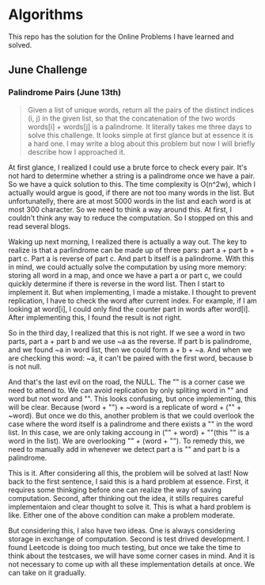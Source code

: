 # Algorithms

This repo has the solution for the Online Problems I have learned and solved.

## June Challenge
### Palindrome Pairs (June 13th) 
> Given a list of unique words, return all the pairs of the distinct indices (i, j) in the given list, so that the concatenation of the two words words[i] + words[j] is a palindrome. 
It literally takes me three days to solve this challenge. It looks simple at first glance but at essence it is a hard one. I may write a blog about this problem but now I will briefly describe how I approached it. 

At first glance, I realized I could use a brute force to check every pair. It's not hard to determine whether a string is a palindrome once we have a pair. So we have a quick solution to this. The time complexity is O(n^2w), which I actually would argue is good, if there are not too many words in the list. But unfortunatelly, there are at most 5000 words in the list and each word is at most 300 character. So we need to think a way around this. At first, I couldn't think any way to reduce the computation. So I stopped on this and read several blogs.

Waking up next morning, I realized there is actually a way out. The key to realize is that a parlindrome can be made up of three pars: part a + part b + part c. Part a is reverse of part c. And part b itself is a palindrome. With this in mind, we could actually solve the computation by using more memory: storing all word in a map, and once we have a part a or part c, we could quickly determine if there is reverse in the word list. Then I start to implement it. But when implementing, I made a mistake. I thought to prevent replication, I have to check the word after current index. For example, if I am looking at word[i], I could only find the counter part in words after word[i]. After implementing this, I found the result is not right.

So in the third day, I realized that this is not right. If we see a word in two parts, part a + part b and we use ~a as the reverse. If part b is palindrome, and we found ~a in word list, then we could form a + b + ~a. And when we are checking this word: ~a, it can't be paired with the first word, because b is not null. 

And that's the last evil on the road, the NULL. The "" is a corner case we need to attend to. We can avoid replication by only spliting word in "" and word but not word and "". This looks confusing, but once implementing, this will be clear. Because (word + "") + ~word is a replicate of word + ("" + ~word). But once we do this, another problem is that we could overlook the case where the word itself is a palindrome and there exists a "" in the word list. In this case, we are only taking accoung in ("" + word) + ""(this "" is a word in the list). We are overlooking "" + (word + ""). To remedy this, we need to manually add in whenever we detect part a is "" and part b is a palindrome. 

This is it. After considering all this, the problem will be solved at last! Now back to the first sentence, I said this is a hard problem at essence. First, it requires some thinkging before one can realize the way of saving computation. Second, after thinking out the idea, it stills requires careful implementaion and clear thought to solve it. This is what a hard problem is like. Either one of the above condition can make a problem moderate. 

But considering this, I also have two ideas. One is always considering storage in exchange of computation. Second is test drived development. I found Leetcode is doing too much testing, but once we take the time to think about the testcases, we will have some corner cases in mind. And it is not necessary to come up with all these implementation details at once. We can take on it gradually.
